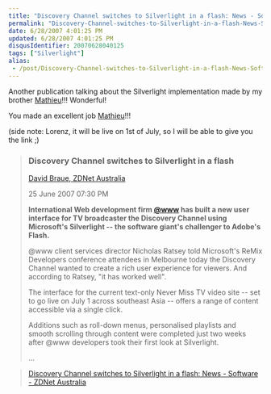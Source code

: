 ```yaml
---
title: "Discovery Channel switches to Silverlight in a flash: News - Software - ZDNet Australia"
permalink: "Discovery-Channel-switches-to-Silverlight-in-a-flash-News-Software-ZDNet-Australia"
date: 6/28/2007 4:01:25 PM
updated: 6/28/2007 4:01:25 PM
disqusIdentifier: 20070628040125
tags: ["Silverlight"]
alias:
 - /post/Discovery-Channel-switches-to-Silverlight-in-a-flash-News-Software-ZDNet-Australia.aspx/index.html
---
```

Another publication talking about the Silverlight implementation made by my brother [Mathieu](http://www.techheadbrothers.com/Auteurs.aspx?Id=337eb7bf-2bba-417c-be9d-20488ba6732a)!!! Wonderful!

You made an excellent job [Mathieu](http://www.techheadbrothers.com/Auteurs.aspx?Id=337eb7bf-2bba-417c-be9d-20488ba6732a)!!!
<!-- more -->

(side note: Lorenz, it will be live on 1st of July, so I will be able to give you the link ;)

> ### Discovery Channel switches to Silverlight in a flash
> 
> [David Braue, ZDNet Australia](mailto:edit@zdnet.com.au)
> 
> 25 June 2007 07:30 PM
> 
> **International Web development firm [@www](http://www.atwww.com/page.asp?partid=1) has built a new user interface for TV broadcaster the Discovery Channel using Microsoft's Silverlight -- the software giant's challenger to Adobe's Flash.**
> 
> @www client services director Nicholas Ratsey told Microsoft's ReMix Developers conference attendees in Melbourne today the Discovery Channel wanted to create a rich user experience for viewers. And according to Ratsey, "it has worked well".
> 
> The interface for the current text-only Never Miss TV video site -- set to go live on July 1 across southeast Asia -- offers a range of content accessible via a single click.
> 
> Additions such as roll-down menus, personalised playlists and smooth scrolling through content were completed just two weeks after @www developers took their first look at Silverlight.
> 
> ...

> [Discovery Channel switches to Silverlight in a flash: News - Software - ZDNet Australia](http://www.zdnet.com.au/news/software/soa/Discovery-Channel-switches-to-Silverlight-in-a-flash/0,130061733,339279044,00.htm)
